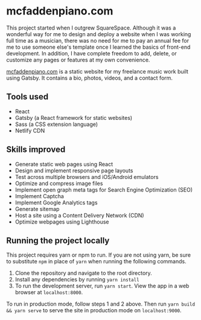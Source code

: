 # mcfaddenpiano.com

This project started when I outgrew SquareSpace. Although it was a wonderful way for me to design and deploy a website when I was working full time as a musician, there was no need for me to pay an annual fee for me to use someone else's template once I learned the basics of front-end development. In addition, I have complete freedom to add, delete, or customize any pages or features at my own convenience.

[mcfaddenpiano.com](https://mcfaddenpiano.com) is a static website for my freelance music work built using Gatsby. It contains a bio, photos, videos, and a contact form.

## Tools used

- React
- Gatsby (a React framework for static websites)
- Sass (a CSS extension language)
- Netlify CDN

## Skills improved

- Generate static web pages using React
- Design and implement responsive page layouts
- Test across multiple browsers and iOS/Android emulators
- Optimize and compress image files
- Implement open graph meta tags for Search Engine Optimization (SEO)
- Implement Captcha
- Implement Google Analytics tags
- Generate sitemap
- Host a site using a Content Delivery Network (CDN)
- Optimize webpages using Lighthouse

## Running the project locally

This project requires yarn or npm to run. If you are not using yarn, be sure to substitute `npm` in place of `yarn` when running the following commands.

1. Clone the repository and navigate to the root directory.
2. Install any dependencies by running `yarn install`
3. To run the development server, run `yarn start`. View the app in a web browser at `localhost:8000`.

To run in production mode, follow steps 1 and 2 above. Then run `yarn build && yarn serve` to serve the site in production mode on `localhost:9000`.

